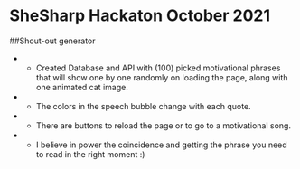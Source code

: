 # SheSharp Hackaton October 2021

##Shout-out generator

- - Created Database and API with (100) picked motivational phrases that will show one by one randomly on loading the page, along with one animated cat image. 
- - The colors in the speech bubble change with each quote. 
- - There are buttons to reload the page or to go to a motivational song.
- - I believe in power the coincidence and getting the phrase you need to read in the right moment :)
